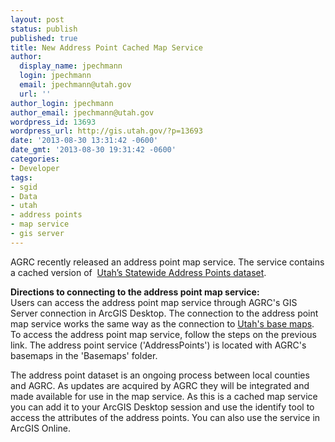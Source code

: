 ```yaml
---
layout: post
status: publish
published: true
title: New Address Point Cached Map Service
author:
  display_name: jpechmann
  login: jpechmann
  email: jpechmann@utah.gov
  url: ''
author_login: jpechmann
author_email: jpechmann@utah.gov
wordpress_id: 13693
wordpress_url: http://gis.utah.gov/?p=13693
date: '2013-08-30 13:31:42 -0600'
date_gmt: '2013-08-30 19:31:42 -0600'
categories:
- Developer
tags:
- sgid
- Data
- utah
- address points
- map service
- gis server
---
```

<p><a href="{{ "/?attachment_id=13706" | prepend: site.baseurl }}"><img alt="" src="{{ "/images/Addresspntmapservice-150x150.png" | prepend: site.baseurl }}" class='inline-text-right' /></a>AGRC recently released an address point map service. The service contains a cached version of &nbsp;<a href="{{ "/utah-gis-framework-data-for-800-please-alex/" | prepend: site.baseurl }}">Utah&rsquo;s Statewide Address Points dataset</a>. </p>
<p><strong>Directions to connecting to the address point map service: </strong><br />
Users can access the address point map service through AGRC's GIS Server connection in ArcGIS Desktop. The connection to the address point map service works the same way as the connection to <a href="{{ "/data/sgid-base-map-services-arcmap/" | prepend: site.baseurl }}">Utah's base maps</a>. To access the address point map service, follow the steps on the previous link. The address point service ('AddressPoints') is located with AGRC's basemaps in the 'Basemaps' folder.</p>
<p>The address point dataset is an ongoing process between local counties and AGRC. As updates are acquired by AGRC they will be integrated and made available for use in the map service. As this is a cached map service you can add it to your ArcGIS Desktop session and use the identify tool to access the attributes of the address points.  You can also use the service in ArcGIS Online.</p>
